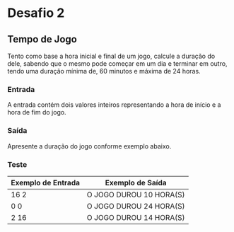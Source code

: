 # Desafio 2 

## Tempo de Jogo

Tento como base a hora inicial e final de um jogo, calcule a duração do dele, sabendo que o mesmo pode começar em um dia
e terminar em outro, tendo uma duração mínima de, 60 minutos e máxima de 24 horas.

### Entrada
A entrada contém dois valores inteiros representando a hora de início e a hora de fim do jogo.

### Saída
Apresente a duração do jogo conforme exemplo abaixo.

### Teste
| Exemplo de Entrada | Exemplo de Saída        |
|--------------------|-------------------------|
| 16 2               | O JOGO DUROU 10 HORA(S) |
| 0 0                | O JOGO DUROU 24 HORA(S) |
| 2 16               | O JOGO DUROU 14 HORA(S) |
